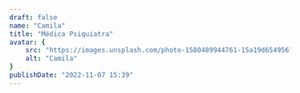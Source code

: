 ```yaml
---
draft: false
name: "Camila"
title: "Médica Psiquiatra"
avatar: {
    src: "https://images.unsplash.com/photo-1580489944761-15a19d654956?&fit=crop&w=280",
    alt: "Camila"
}
publishDate: "2022-11-07 15:39"
---
```

